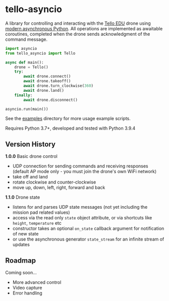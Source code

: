 # tello-asyncio

A library for controlling and interacting with the [Tello EDU](https://www.ryzerobotics.com/tello-edu) drone using [modern asynchronous Python](https://docs.python.org/3/library/asyncio.html).  All operations are implemented as awaitable coroutines, completed when the drone sends acknowledgment of the command message.


``` python
import asyncio
from tello_asyncio import Tello

async def main():
    drone = Tello()
    try:
        await drone.connect()
        await drone.takeoff()
        await drone.turn_clockwise(360)
        await drone.land()
    finally:
        await drone.disconnect()

asyncio.run(main())
```

See the [examples](examples) directory for more usage example scripts.

Requires Python 3.7+, developed and tested with Python 3.9.4

## Version History

**1.0.0** 
Basic drone control
- UDP connection for sending commands and receiving responses (default AP mode only - you must join the drone's own WiFi network)
- take off and land
- rotate clockwise and counter-clockwise
- move up, down, left, right, forward and back

**1.1.0**
Drone state
- listens for and parses UDP state messages (not yet including the mission pad related values)
- access via the read only `state` object attribute, or via shortcuts like `height`, `temperature` etc
- constructor takes an optional `on_state` callback argument for notification of new state
- or use the asynchronous generator `state_stream` for an infinite stream of updates  

## Roadmap

Coming soon...

- More advanced control
- Video capture
- Error handling

